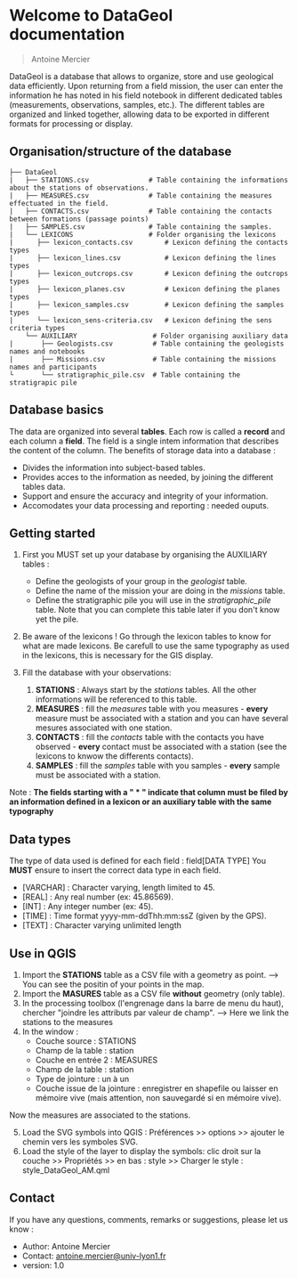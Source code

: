 Welcome to DataGeol documentation
================================
> Antoine Mercier 

DataGeol is a database that allows to organize, store and use geological data efficiently. Upon returning from a field mission, the user can enter the information he has noted in his field notebook in different dedicated tables (measurements, observations, samples, etc.). The different tables are organized and linked together, allowing data to be exported in different formats for processing or display.

Organisation/structure of the database
--------------------------------------

```
├── DataGeol
|   ├── STATIONS.csv               # Table containing the informations about the stations of observations.
|   ├── MEASURES.csv               # Table containing the measures effectuated in the field.
|   ├── CONTACTS.csv         	   # Table containing the contacts between formations (passage points)
|   ├── SAMPLES.csv         	   # Table containing the samples.
|   └── LEXICONS                   # Folder organising the lexicons
|      ├── lexicon_contacts.csv        # Lexicon defining the contacts types
|      ├── lexicon_lines.csv           # Lexicon defining the lines types
|      ├── lexicon_outcrops.csv        # Lexicon defining the outcrops types
|      ├── lexicon_planes.csv          # Lexicon defining the planes types
|      ├── lexicon_samples.csv         # Lexicon defining the samples types
|      └── lexicon_sens-criteria.csv   # Lexicon defining the sens criteria types
	└── AUXILIARY            		# Folder organising auxiliary data
|   	├── Geologists.csv          # Table containing the geologists names and notebooks
|   	├── Missions.csv            # Table containing the missions names and participants
└   	└── stratigraphic_pile.csv  # Table containing the stratigrapic pile
```

Database basics
----------------

The data are organized into several **tables**. Each row is called a **record** and each column a **field**. The field is a single intem information that describes the content of the column.
The benefits of storage data into a database : 

* Divides the information into subject-based tables. 
* Provides acces to the information as needed, by joining the different tables data. 
* Support and ensure the accuracy and integrity of your information.
* Accomodates your data processing and reporting : needed ouputs. 

Getting started
---------------

1. First you MUST set up your database by organising the AUXILIARY tables : 
	- Define the geologists of your group in the *geologist* table.
	- Define the name of the mission your are doing in the *missions* table.
	- Define the stratigraphic pile you will use in the *stratigraphic_pile* table. Note that you can complete this table later if you don't know yet the pile. 

2. Be aware of the lexicons ! Go through the lexicon tables to know for what are made lexicons. Be carefull to use the same typography as used in the lexicons, this is necessary for the GIS display. 

3. Fill the database with your observations: 
	1. **STATIONS** : Always start by the *stations* tables. All the other informations will be referenced to this table.
	2. **MEASURES** : fill the *measures* table with you measures - **every** measure must be associated with a station and you can have several mesures associated with one station.  
	3. **CONTACTS** : fill the *contacts* table with the contacts you have observed - **every** contact must be associated with a station (see the lexicons to knwow the differents contacts).
	4. **SAMPLES** : fill the *samples* table with you samples - **every** sample must be associated with a station. 

Note : **The fields starting with a " * " indicate that column must be filed by an information defined in a lexicon or an auxiliary table with the same typography**

Data types
---------

The type of data used is defined for each field : field[DATA TYPE]
You **MUST** ensure to insert the correct data type in each field.

- [VARCHAR] : Character varying, length limited to 45.
- [REAL] : Any real number (ex: 45.86569).
- [INT] : Any integer number (ex: 45).
- [TIME] : Time format yyyy-mm-ddThh:mm:ssZ (given by the GPS).
- [TEXT] : Character varying unlimited length

Use in QGIS
-----------

1. Import the **STATIONS** table as a CSV file with a geometry as point. 
	--> You can see the positin of your points in the map. 
2. Import the **MASURES** table as a CSV file **without** geometry (only table).
3. In the processing toolbox (l'engrenage dans la barre de menu du haut), chercher "joindre les attributs par valeur de champ". 
	--> Here we link the stations to the measures
4. In the window : 
	- Couche source : STATIONS
	- Champ de la table : station
	- Couche en entrée 2 : MEASURES
	- Champ de la table : station
	- Type de jointure : un à un 
	- Couche issue de la jointure : enregistrer en shapefile ou laisser en mémoire vive (mais attention, non sauvegardé si en mémoire vive).

Now the measures are associated to the stations. 

5. Load the SVG symbols into QGIS : Préférences >> options >> ajouter le chemin vers les symboles SVG.
6. Load the style of the layer to display the symbols: clic droit sur la couche >> Propriétés >> en bas : style >> Charger le style : style_DataGeol_AM.qml

Contact
----------

If you have any questions, comments,  remarks or suggestions, please let us know : 

- Author:	Antoine Mercier
- Contact:	antoine.mercier@univ-lyon1.fr
- version:	1.0
